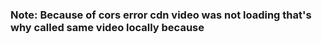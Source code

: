 ### Note: Because of cors error cdn video was not loading that's why called same video locally because
